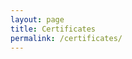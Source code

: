 ```yaml
---
layout: page
title: Certificates
permalink: /certificates/
---
```

<div data-iframe-width="150" data-iframe-height="270" data-share-badge-id="ca4cd60d-d370-4064-9894-0c35f48cc67f" data-share-badge-host="https://www.credly.com"></div><script type="text/javascript" async src="//cdn.credly.com/assets/utilities/embed.js"></script>

<div data-iframe-width="150" data-iframe-height="270" data-share-badge-id="6571d45b-1c91-4be4-bebd-7ddbc114cc42" data-share-badge-host="https://www.credly.com"></div><script type="text/javascript" async src="//cdn.credly.com/assets/utilities/embed.js"></script>

<div data-iframe-width="150" data-iframe-height="270" data-share-badge-id="ab5d8bdb-1395-4c14-a227-1bde98a53958" data-share-badge-host="https://www.credly.com"></div><script type="text/javascript" async src="//cdn.credly.com/assets/utilities/embed.js"></script>

<div data-iframe-width="150" data-iframe-height="270" data-share-badge-id="2bab2d08-95f7-4be5-84db-4b409a982408" data-share-badge-host="https://www.credly.com"></div><script type="text/javascript" async src="//cdn.credly.com/assets/utilities/embed.js"></script>